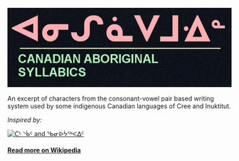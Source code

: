 ![Canadian Aboriginal Syllabics](https://github.com/eskzsolt/animated-abugida/blob/master/tumblr_inline_p0ojk6zoR01tq3sd6_1280.png)

An excerpt of characters from the consonant-vowel pair based writing system used by some indigenous Canadian languages of Cree and Inuktitut.

*Inspired by:*

[![ᑖᒻ ᔅᑳᑦ and ᖃᓂᐅᔮᖅᐸᐃᑦ](http://img.youtube.com/vi/xW4hI_METac/mqdefault.jpg)](https://youtu.be/xW4hI_METac)

#### [Read more on Wikipedia](https://en.wikipedia.org/wiki/Canadian_Aboriginal_syllabics)
